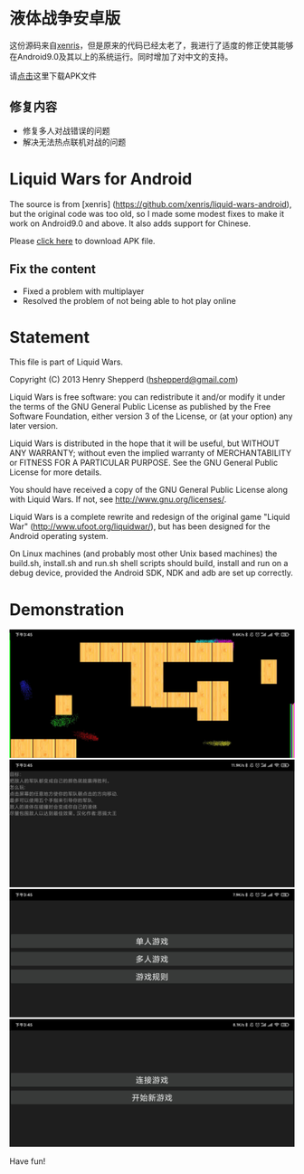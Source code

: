 # 液体战争安卓版

这份源码来自[xenris](https://github.com/xenris/liquid-wars-android)，但是原来的代码已经太老了，我进行了适度的修正使其能够在Android9.0及其以上的系统运行。同时增加了对中文的支持。

请[点击](https://github.com/egdw/liquid-wars-android/releases/download/1.42/liquid-wars.apk)这里下载APK文件

## 修复内容

* 修复多人对战错误的问题
* 解决无法热点联机对战的问题

# Liquid Wars for Android

The source is from [xenris] (https://github.com/xenris/liquid-wars-android), but the original code was too old, so I made some modest fixes to make it work on Android9.0 and above. It also adds support for Chinese.

Please [click here](https://github.com/egdw/liquid-wars-android/releases/download/1.42/liquid-wars.apk) to download APK file.

## Fix the content

* Fixed a problem with multiplayer
* Resolved the problem of not being able to hot play online

# Statement

This file is part of Liquid Wars.

Copyright (C) 2013 Henry Shepperd (hshepperd@gmail.com)

Liquid Wars is free software: you can redistribute it and/or modify
it under the terms of the GNU General Public License as published by
the Free Software Foundation, either version 3 of the License, or
(at your option) any later version.

Liquid Wars is distributed in the hope that it will be useful,
but WITHOUT ANY WARRANTY; without even the implied warranty of
MERCHANTABILITY or FITNESS FOR A PARTICULAR PURPOSE.  See the
GNU General Public License for more details.

You should have received a copy of the GNU General Public License
along with Liquid Wars.  If not, see <http://www.gnu.org/licenses/>.

Liquid Wars is a complete rewrite and redesign of the original
game "Liquid War" (http://www.ufoot.org/liquidwar/), but has
been designed for the Android operating system.

On Linux machines (and probably most other Unix based machines) the
build.sh, install.sh and run.sh shell scripts should build, install
and run on a debug device, provided the Android SDK, NDK and adb are
set up correctly.

# Demonstration
![image 1](https://github.com/egdw/liquid-wars-android/blob/master/pictures/1.jpg?raw=true)
![image 2](https://github.com/egdw/liquid-wars-android/blob/master/pictures/2.jpg?raw=true)
![image 3](https://github.com/egdw/liquid-wars-android/blob/master/pictures/3.jpg?raw=true)
![image 4](https://github.com/egdw/liquid-wars-android/blob/master/pictures/4.jpg?raw=true)

Have fun!
